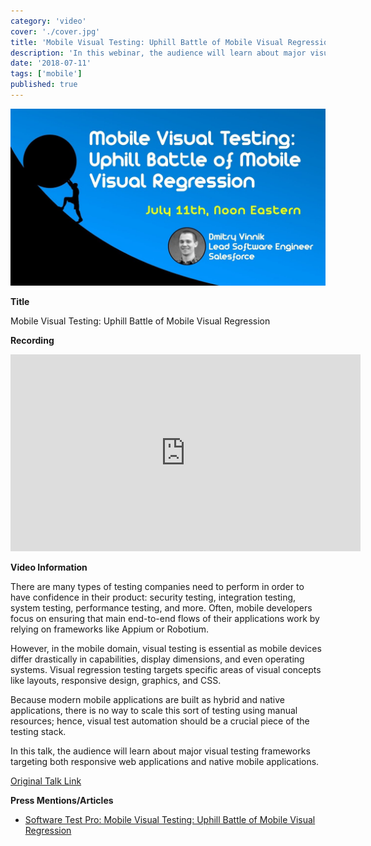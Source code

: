 ```yaml
---
category: 'video'
cover: './cover.jpg'
title: 'Mobile Visual Testing: Uphill Battle of Mobile Visual Regression'
description: 'In this webinar, the audience will learn about major visual testing frameworks targeting both responsive web applications and native mobile applications.'
date: '2018-07-11'
tags: ['mobile']
published: true
---
```

![cover](./cover.jpg)

**Title**

Mobile Visual Testing: Uphill Battle of Mobile Visual Regression

**Recording**

<iframe width="560" height="315" src="https://www.youtube.com/embed/8YEDtyXQMAw" title="YouTube video player" frameborder="0" allow="accelerometer; autoplay; clipboard-write; encrypted-media; gyroscope; picture-in-picture" allowfullscreen></iframe>

<br>

**Video Information**

There are many types of testing companies need to perform in order to have confidence in their product: security testing, integration testing, system testing, performance testing, and more. Often, mobile developers focus on ensuring that main end-to-end flows of their applications work by relying on frameworks like Appium or Robotium. 

However, in the mobile domain, visual testing is essential as mobile devices differ drastically in capabilities, display dimensions, and even operating systems. Visual regression testing targets specific areas of visual concepts like layouts, responsive design, graphics, and CSS. 

Because modern mobile applications are built as hybrid and native applications, there is no way to scale this sort of testing using manual resources; hence, visual test automation should be a crucial piece of the testing stack. 

In this talk, the audience will learn about major visual testing frameworks targeting both responsive web applications and native mobile applications.

[Original Talk Link]()

**Press Mentions/Articles**

- [Software Test Pro: Mobile Visual Testing: Uphill Battle of Mobile Visual Regression](https://www.softwaretestpro.com/mobile-visual-testing-uphill-battle-of-mobile-visual-regression/)
